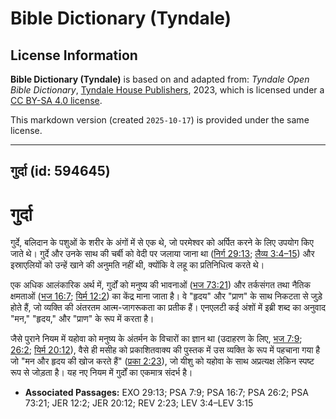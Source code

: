 # Bible Dictionary (Tyndale)

## License Information

**Bible Dictionary (Tyndale)** is based on and adapted from: _Tyndale Open Bible Dictionary_, [Tyndale House Publishers](https://tyndaleopenresources.com/), 2023, which is licensed under a [CC BY-SA 4.0 license](https://creativecommons.org/licenses/by-sa/4.0/legalcode.en).

This markdown version (created `2025-10-17`) is provided under the same license.



--------------------------------

## गुर्दा (id: 594645)

गुर्दा
======

गुर्दे, बलिदान के पशुओं के शरीर के अंगों में से एक थे, जो परमेश्वर को अर्पित करने के लिए उपयोग किए जाते थे। गुर्दे और उनके साथ की चर्बी को वेदी पर जलाया जाना था ([निर्ग 29:13](https://ref.ly/Exod29:13); [लैव्य 3:4–15](https://ref.ly/Lev3:4-Lev3:15)) और इस्राएलियों को उन्हें खाने की अनुमति नहीं थी, क्योंकि वे लहू का प्रतिनिधित्व करते थे।

एक अधिक आलंकारिक अर्थ में, गुर्दों को मनुष्य की भावनाओं ([भज 73:21](https://ref.ly/Ps73:21)) और तर्कसंगत तथा नैतिक क्षमताओं ([भज 16:7](https://ref.ly/Ps16:7); [यिर्म 12:2](https://ref.ly/Jer12:2)) का केंद्र माना जाता है। वे "हृदय" और "प्राण" के साथ निकटता से जुड़े होते हैं, जो व्यक्ति की अंतरतम आत्म\-जागरूकता का प्रतीक हैं। एनएलटी कई अंशों में इब्री शब्द का अनुवाद "मन," "हृदय," और "प्राण" के रूप में करता है।

जैसे पुराने नियम में यहोवा को मनुष्य के अंतर्मन के विचारों का ज्ञान था (उदाहरण के लिए, [भज 7:9](https://ref.ly/Ps7:9); [26:2](https://ref.ly/Ps26:2); [यिर्म 20:12](https://ref.ly/Jer20:12)), वैसे ही मसीह को प्रकाशितवाक्य की पुस्तक में उस व्यक्ति के रूप में पहचाना गया है जो "मन और हृदय की खोज करते हैं" ([प्रका 2:23](https://ref.ly/Rev2:23)), जो यीशु को यहोवा के साथ अप्रत्यक्ष लेकिन स्पष्ट रूप से जोड़ता है। यह नए नियम में गुर्दों का एकमात्र संदर्भ है।

* **Associated Passages:** EXO 29:13; PSA 7:9; PSA 16:7; PSA 26:2; PSA 73:21; JER 12:2; JER 20:12; REV 2:23; LEV 3:4–LEV 3:15

